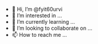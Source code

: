 - 👋 Hi, I’m @fyit60urvi
- 👀 I’m interested in ...
- 🌱 I’m currently learning ...
- 💞️ I’m looking to collaborate on ...
- 📫 How to reach me ...

<!---
fyit60urvi/fyit60urvi is a ✨ special ✨ repository because its `README.md` (this file) appears on your GitHub profile.
You can click the Preview link to take a look at your changes.
--->
